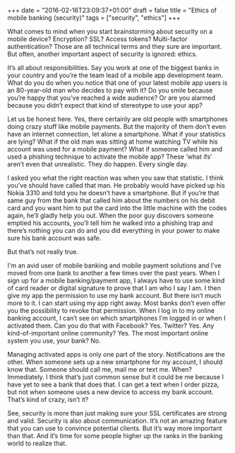 +++
date = "2016-02-16T23:09:37+01:00"
draft = false
title = "Ethics of mobile banking (security)"
tags = ["security", "ethics"]
+++

What comes to mind when you start brainstorming about security on a mobile device? Encryption? SSL? Access tokens? Multi-factor authentication? Those are all technical terms and they sure are important. But often, another important aspect of security is ignored: ethics.

It’s all about responsibilities. Say you work at one of the biggest banks in your country and you’re the team lead of a mobile app development team. What do you do when you notice that one of your latest mobile app users is an 80-year-old man who decides to pay with it? Do you smile because you’re happy that you’ve reached a wide audience? Or are you alarmed because you didn’t expect that kind of stereotype to use your app?

Let us be honest here. Yes, there certainly are old people with smartphones doing crazy stuff like mobile payments. But the majority of them don’t even have an internet connection, let alone a smartphone. What if your statistics are lying? What if the old man was sitting at home watching TV while his account was used for a mobile payment? What if someone called him and used a phishing technique to activate the mobile app? These ‘what ifs’ aren’t even that unrealistic. They do happen. Every single day.

I asked you what the right reaction was when you saw that statistic. I think you’ve should have called that man. He probably would have picked up his Nokia 3310 and told you he doesn’t have a smartphone. But if you’re that same guy from the bank that called him about the numbers on his debit card and you want him to put the card into the little machine with the codes again, he’ll gladly help you out. When the poor guy discovers someone emptied his accounts, you’ll tell him he walked into a phishing trap and there’s nothing you can do and you did everything in your power to make sure his bank account was safe.

But that’s not really true.

I'm an avid user of mobile banking and mobile payment solutions and I’ve moved from one bank to another a few times over the past years. When I sign up for a mobile banking/payment app, I always have to use some kind of card reader or digital signature to prove that I am who I say I am.  I then give my app the permission to use my bank account. But there isn’t much more to it. I can start using my app right away. Most banks don’t even offer you the possibility to revoke that permission. When I log in to my online banking account, I can’t see on which smartphones I’m logged in or when I activated them. Can you do that with Facebook? Yes. Twitter? Yes. Any kind-of-important online community? Yes. The most important online system you use, your bank? No.

Managing activated apps is only one part of the story. Notifications are the other. When someone sets up a new smartphone for my account, I should know that. Someone should call me, mail me or text me. When? Immediately. I think that’s just common sense but it could be me because I have yet to see a bank that does that. I can get a text when I order pizza, but not when someone uses a new device to access my bank account. That’s kind of crazy, isn’t it?

See, security is more than just making sure your SSL certificates are strong and valid. Security is also about communication. It’s not an amazing feature that you can use to convince potential clients. But it’s way more important than that. And it’s time for some people higher up the ranks in the banking world to realize that.
